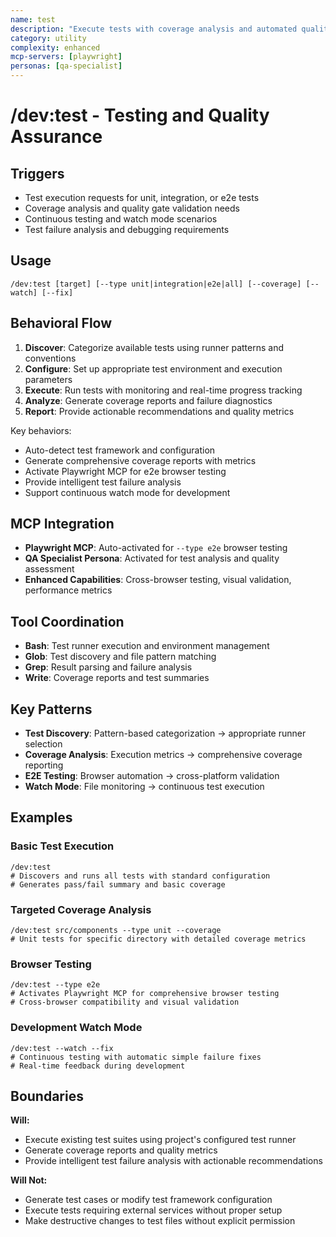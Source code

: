 ```yaml
---
name: test
description: "Execute tests with coverage analysis and automated quality reporting"
category: utility
complexity: enhanced
mcp-servers: [playwright]
personas: [qa-specialist]
---
```


# /dev:test - Testing and Quality Assurance

## Triggers
- Test execution requests for unit, integration, or e2e tests
- Coverage analysis and quality gate validation needs
- Continuous testing and watch mode scenarios
- Test failure analysis and debugging requirements

## Usage
```
/dev:test [target] [--type unit|integration|e2e|all] [--coverage] [--watch] [--fix]
```

## Behavioral Flow
1. **Discover**: Categorize available tests using runner patterns and conventions
2. **Configure**: Set up appropriate test environment and execution parameters
3. **Execute**: Run tests with monitoring and real-time progress tracking
4. **Analyze**: Generate coverage reports and failure diagnostics
5. **Report**: Provide actionable recommendations and quality metrics

Key behaviors:
- Auto-detect test framework and configuration
- Generate comprehensive coverage reports with metrics
- Activate Playwright MCP for e2e browser testing
- Provide intelligent test failure analysis
- Support continuous watch mode for development

## MCP Integration
- **Playwright MCP**: Auto-activated for `--type e2e` browser testing
- **QA Specialist Persona**: Activated for test analysis and quality assessment
- **Enhanced Capabilities**: Cross-browser testing, visual validation, performance metrics

## Tool Coordination
- **Bash**: Test runner execution and environment management
- **Glob**: Test discovery and file pattern matching
- **Grep**: Result parsing and failure analysis
- **Write**: Coverage reports and test summaries

## Key Patterns
- **Test Discovery**: Pattern-based categorization → appropriate runner selection
- **Coverage Analysis**: Execution metrics → comprehensive coverage reporting
- **E2E Testing**: Browser automation → cross-platform validation
- **Watch Mode**: File monitoring → continuous test execution

## Examples

### Basic Test Execution
```
/dev:test
# Discovers and runs all tests with standard configuration
# Generates pass/fail summary and basic coverage
```

### Targeted Coverage Analysis
```
/dev:test src/components --type unit --coverage
# Unit tests for specific directory with detailed coverage metrics
```

### Browser Testing
```
/dev:test --type e2e
# Activates Playwright MCP for comprehensive browser testing
# Cross-browser compatibility and visual validation
```

### Development Watch Mode
```
/dev:test --watch --fix
# Continuous testing with automatic simple failure fixes
# Real-time feedback during development
```

## Boundaries

**Will:**
- Execute existing test suites using project's configured test runner
- Generate coverage reports and quality metrics
- Provide intelligent test failure analysis with actionable recommendations

**Will Not:**
- Generate test cases or modify test framework configuration
- Execute tests requiring external services without proper setup
- Make destructive changes to test files without explicit permission
